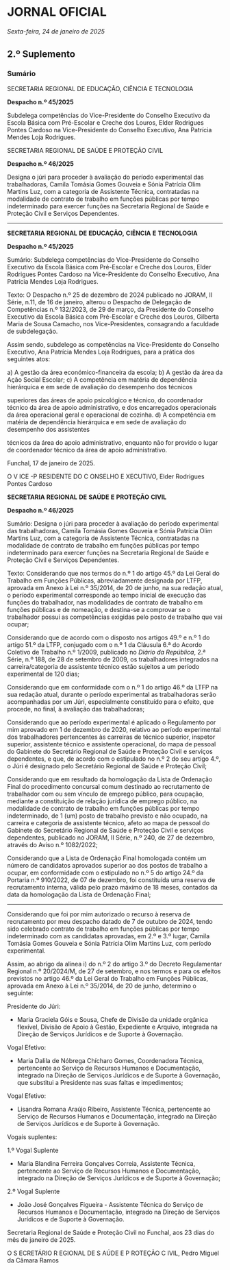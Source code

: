 # JORNAL OFICIAL

###### Sexta-feira, 24 de janeiro de 2025

## **2.º Suplemento**

### **Sumário**

SECRETARIA REGIONAL DE EDUCAÇÃO, CIÊNCIA E TECNOLOGIA

**Despacho n.º 45/2025**

Subdelega competências do Vice-Presidente do Conselho Executivo da Escola
Básica com Pré-Escolar e Creche dos Louros, Elder Rodrigues Pontes Cardoso na
Vice-Presidente do Conselho Executivo, Ana Patrícia Mendes Loja Rodrigues.

SECRETARIA REGIONAL DE SAÚDE E PROTEÇÃO CIVIL

**Despacho n.º 46/2025**

Designa o júri para proceder à avaliação do período experimental das trabalhadoras,
Camila Tomásia Gomes Gouveia e Sónia Patrícia Olim Martins Luz, com a
categoria de Assistente Técnica, contratadas na modalidade de contrato de trabalho
em funções públicas por tempo indeterminado para exercer funções na Secretaria
Regional de Saúde e Proteção Civil e Serviços Dependentes.




---

**SECRETARIA** **REGIONAL** **DE** **EDUCAÇÃO,** **CIÊNCIA** **E** **TECNOLOGIA**


**Despacho n.º 45/2025**


Sumário:
Subdelega competências do Vice-Presidente do Conselho Executivo da Escola Básica com Pré-Escolar e Creche dos Louros, Elder
Rodrigues Pontes Cardoso na Vice-Presidente do Conselho Executivo, Ana Patrícia Mendes Loja Rodrigues.

Texto:
O Despacho n.º 25 de dezembro de 2024 publicado no JORAM, II Série, n.11, de 16 de janeiro, alterou o Despacho de
Delegação de Competências n.º 132/2023, de 29 de março, da Presidente do Conselho Executivo da Escola Básica com Pré-Escolar e Creche dos Louros, Gilberta Maria de Sousa Camacho, nos Vice-Presidentes, consagrando a faculdade de
subdelegação.

Assim sendo, subdelego as competências na Vice-Presidente do Conselho Executivo, Ana Patrícia Mendes Loja
Rodrigues, para a prática dos seguintes atos:

a) A gestão da área económico-financeira da escola;
b) A gestão da área da Ação Social Escolar;
c) A competência em matéria de dependência hierárquica e em sede de avaliação do desempenho dos técnicos

superiores das áreas de apoio psicológico e técnico, do coordenador técnico da área de apoio administrativo, e dos
encarregados operacionais da área operacional geral e operacional de cozinha.
d) A competência em matéria de dependência hierárquica e em sede de avaliação do desempenho dos assistentes

técnicos da área do apoio administrativo, enquanto não for provido o lugar de coordenador técnico da área de apoio
administrativo.


Funchal, 17 de janeiro de 2025.


O V ICE -P RESIDENTE DO C ONSELHO E XECUTIVO, Elder Rodrigues Pontes Cardoso


**SECRETARIA** **REGIONAL** **DE** **SAÚDE** **E** **PROTEÇÃO** **CIVIL**


**Despacho n.º 46/2025**


Sumário:
Designa o júri para proceder à avaliação do período experimental das trabalhadoras, Camila Tomásia Gomes Gouveia e Sónia Patrícia
Olim Martins Luz, com a categoria de Assistente Técnica, contratadas na modalidade de contrato de trabalho em funções públicas por
tempo indeterminado para exercer funções na Secretaria Regional de Saúde e Proteção Civil e Serviços Dependentes.

Texto:
Considerando que nos termos do n.º 1 do artigo 45.º da Lei Geral do Trabalho em Funções Públicas, abreviadamente
designada por LTFP, aprovada em Anexo à Lei n.º 35/2014, de 20 de junho, na sua redação atual, o período experimental
corresponde ao tempo inicial de execução das funções do trabalhador, nas modalidades de contrato de trabalho em funções
públicas e de nomeação, e destina-se a comprovar se o trabalhador possui as competências exigidas pelo posto de trabalho que
vai ocupar;

Considerando que de acordo com o disposto nos artigos 49.º e n.º 1 do artigo 51.º da LTFP, conjugado com o n.º 1 da
Cláusula 6.ª do Acordo Coletivo de Trabalho n.º 1/2009, publicado no _Diário da República_, 2.ª Série, n.º 188, de 28 de
setembro de 2009, os trabalhadores integrados na carreira/categoria de assistente técnico estão sujeitos a um período
experimental de 120 dias;

Considerando que em conformidade com o n.º 1 do artigo 46.º da LTFP na sua redação atual, durante o período
experimental as trabalhadoras serão acompanhadas por um Júri, especialmente constituído para o efeito, que procede, no final,
à avaliação das trabalhadoras;

Considerando que ao período experimental é aplicado o Regulamento por mim aprovado em 1 de dezembro de 2020,
relativo ao período experimental dos trabalhadores pertencentes às carreiras de técnico superior, inspetor superior, assistente
técnico e assistente operacional, do mapa de pessoal do Gabinete do Secretário Regional de Saúde e Proteção Civil e serviços
dependentes, e que, de acordo com o estipulado no n.º 2 do seu artigo 4.º, o Júri é designado pelo Secretário Regional de
Saúde e Proteção Civil;

Considerando que em resultado da homologação da Lista de Ordenação Final do procedimento concursal comum
destinado ao recrutamento de trabalhador com ou sem vínculo de emprego público, para ocupação, mediante a constituição de
relação jurídica de emprego público, na modalidade de contrato de trabalho em funções públicas por tempo indeterminado, de
1 (um) posto de trabalho previsto e não ocupado, na carreira e categoria de assistente técnico, afeto ao mapa de pessoal do
Gabinete do Secretário Regional de Saúde e Proteção Civil e serviços dependentes, publicado no JORAM, II Série, n.º 240, de
27 de dezembro, através do Aviso n.º 1082/2022;

Considerando que a Lista de Ordenação Final homologada contém um número de candidatos aprovados superior ao dos
postos de trabalho a ocupar, em conformidade com o estipulado no n.º 5 do artigo 24.º da Portaria n.º 910/2022, de 07 de
dezembro, foi constituída uma reserva de recrutamento interna, válida pelo prazo máximo de 18 meses, contados da data da
homologação da Lista de Ordenação Final;




---

Considerando que foi por mim autorizado o recurso à reserva de recrutamento por meu despacho datado de 7 de outubro
de 2024, tendo sido celebrado contrato de trabalho em funções públicas por tempo indeterminado com as candidatas
aprovadas, em 2.º e 3.º lugar, Camila Tomásia Gomes Gouveia e Sónia Patrícia Olim Martins Luz, com período experimental.

Assim, ao abrigo da alínea i) do n.º 2 do artigo 3.º do Decreto Regulamentar Regional n.º 20/2024/M, de 27 de setembro, e
nos termos e para os efeitos previstos no artigo 46.º da Lei Geral do Trabalho em Funções Públicas, aprovada em Anexo à Lei
n.º 35/2014, de 20 de junho, determino o seguinte:


Presidente do Júri:

   - Maria Graciela Góis e Sousa, Chefe de Divisão da unidade orgânica flexível, Divisão de Apoio à Gestão, Expediente
e Arquivo, integrada na Direção de Serviços Jurídicos e de Suporte à Governação.

Vogal Efetivo:

   - Maria Dalila de Nóbrega Chícharo Gomes, Coordenadora Técnica, pertencente ao Serviço de Recursos Humanos e
Documentação, integrado na Direção de Serviços Jurídicos e de Suporte à Governação, que substitui a Presidente nas
suas faltas e impedimentos;

Vogal Efetivo:

   - Lisandra Romana Araújo Ribeiro, Assistente Técnica, pertencente ao Serviço de Recursos Humanos e
Documentação, integrado na Direção de Serviços Jurídicos e de Suporte à Governação.

Vogais suplentes:

1.º Vogal Suplente

   - Maria Blandina Ferreira Gonçalves Correia, Assistente Técnica, pertencente ao Serviço de Recursos Humanos e
Documentação, integrado na Direção de Serviços Jurídicos e de Suporte à Governação;

2.º Vogal Suplente

   - João José Gonçalves Figueira - Assistente Técnica do Serviço de Recursos Humanos e Documentação, integrado na
Direção de Serviços Jurídicos e de Suporte à Governação.

Secretaria Regional de Saúde e Proteção Civil no Funchal, aos 23 dias do mês de janeiro de 2025.


O S ECRETÁRIO R EGIONAL DE S AÚDE E P ROTEÇÃO C IVIL, Pedro Miguel da Câmara Ramos

